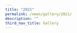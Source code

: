```yaml
---
title: "2021"
permalink: /news/gallery/2021/
description: ""
third_nav_title: Gallery
---
```




























